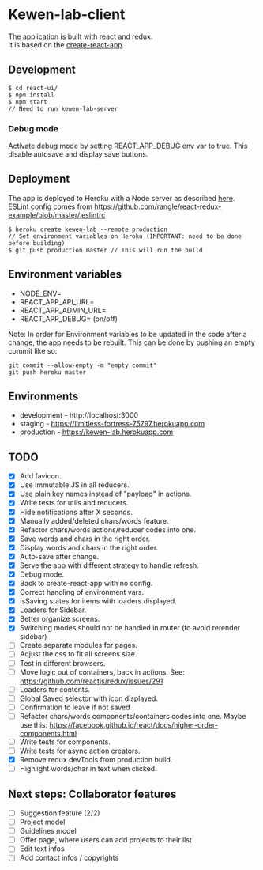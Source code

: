 # Kewen-lab-client
The application is built with react and redux.  
It is based on the [create-react-app](https://github.com/facebookincubator/create-react-app).

## Development
```
$ cd react-ui/
$ npm install
$ npm start
// Need to run kewen-lab-server
```

### Debug mode

Activate debug mode by setting REACT_APP_DEBUG env var to true. This disable autosave and display save buttons.  


## Deployment
The app is deployed to Heroku with a Node server as described [here](https://github.com/mars/heroku-cra-node).  
ESLint config comes from https://github.com/rangle/react-redux-example/blob/master/.eslintrc

```
$ heroku create kewen-lab --remote production
// Set environment variables on Heroku (IMPORTANT: need to be done before building)
$ git push production master // This will run the build
```

## Environment variables
- NODE_ENV=
- REACT_APP_API_URL=
- REACT_APP_ADMIN_URL=
- REACT_APP_DEBUG= (on/off)

Note: In order for Environment variables to be updated in the code after a change,
the app needs to be rebuilt. This can be done by pushing an empty commit like so:

```
git commit --allow-empty -m "empty commit"
git push heroku master
```

## Environments
- development - http://localhost:3000
- staging - https://limitless-fortress-75797.herokuapp.com
- production - https://kewen-lab.herokuapp.com

## TODO
- [x] Add favicon.
- [x] Use Immutable.JS in all reducers.
- [x] Use plain key names instead of "payload" in actions.
- [x] Write tests for utils and reducers.
- [x] Hide notifications after X seconds.
- [x] Manually added/deleted chars/words feature.
- [x] Refactor chars/words actions/reducer codes into one.
- [x] Save words and chars in the right order.
- [x] Display words and chars in the right order.
- [x] Auto-save after change.
- [x] Serve the app with different strategy to handle refresh.
- [x] Debug mode.
- [x] Back to create-react-app with no config.
- [x] Correct handling of environment vars.
- [x] isSaving states for items with loaders displayed.
- [x] Loaders for Sidebar.
- [x] Better organize screens.
- [x] Switching modes should not be handled in router (to avoid rerender sidebar)
- [ ] Create separate modules for pages.
- [ ] Adjust the css to fit all screens size.
- [ ] Test in different browsers.
- [ ] Move logic out of containers, back in actions. See: https://github.com/reactjs/redux/issues/291
- [ ] Loaders for contents.
- [ ] Global Saved selector with icon displayed.
- [ ] Confirmation to leave if not saved
- [ ] Refactor chars/words components/containers codes into one. Maybe use this: https://facebook.github.io/react/docs/higher-order-components.html
- [ ] Write tests for components.
- [ ] Write tests for async action creators.
- [x] Remove redux devTools from production build.
- [ ] Highlight words/char in text when clicked.

## Next steps: Collaborator features
- [ ] Suggestion feature (2/2)
- [ ] Project model
- [ ] Guidelines model
- [ ] Offer page, where users can add projects to their list
- [ ] Edit text infos
- [ ] Add contact infos / copyrights
